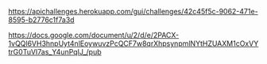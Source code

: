 https://apichallenges.herokuapp.com/gui/challenges/42c45f5c-9062-471e-8595-b2776c1f7a3d

https://docs.google.com/document/u/2/d/e/2PACX-1vQQl6VH3hnpUyt4nlEoywuvzPcQCF7w8qrXhpsynpmlNYtHZUAXM1cOxVYtrG0TuVI7as_Y4unPqIJ_/pub
